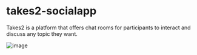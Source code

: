 # takes2-socialapp

Takes2 is a platform that offers chat rooms for participants to interact and discuss any topic they want.



![image](https://github.com/aalpkilic/takes2-socialapp/assets/140668696/92f2e3a6-0d2d-4c62-809c-277083d12bac)

